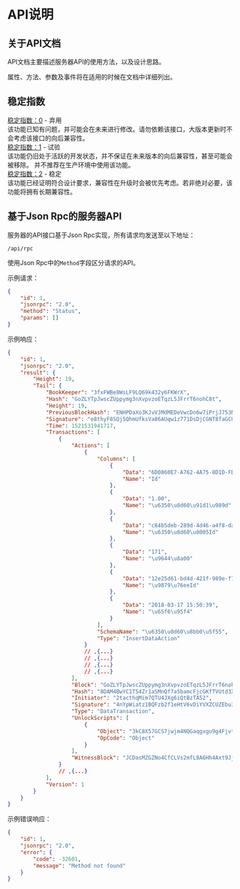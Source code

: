 # API说明

## 关于API文档

API文档主要描述服务器API的使用方法，以及设计思路。

属性、方法、参数及事件将在适用的时候在文档中详细列出。

## 稳定指数

<div class="api-stability api-stability-0">
<a href="?file=03-SDK/01-API说明#稳定指数">稳定指数：0</a> - 弃用
<br />该功能已知有问题，并可能会在未来进行修改。请勿依赖该接口，大版本更新时不会考虑该接口的向后兼容性。
</div>

<div class="api-stability api-stability-1">
<a href="?file=03-SDK/01-API说明#稳定指数">稳定指数：1</a> - 试验
<br />该功能仍旧处于活跃的开发状态，并不保证在未来版本的向后兼容性，甚至可能会被移除。
并不推荐在生产环境中使用该功能。
</div>

<div class="api-stability api-stability-2">
<a href="?file=03-SDK/01-API说明#稳定指数">稳定指数：2</a> - 稳定
<br />该功能已经证明符合设计要求，兼容性在升级时会被优先考虑。若非绝对必要，该功能将拥有长期兼容性。
</div>

## 基于Json Rpc的服务器API

服务器的API接口基于Json Rpc实现，所有请求均发送至以下地址：

```
/api/rpc
```

使用Json Rpc中的`Method`字段区分请求的API。

示例请求：

```json
{
    "id": 1,
    "jsonrpc": "2.0",
    "method": "Status",
    "params": []
}
```

示例响应：

```json
{
    "id": 1,
    "jsonrpc": "2.0",
    "result": {
        "Height": 19,
        "Tail": {
            "BookKeeper": "3fxFWBe8WsLF9LQ69k432y6FKWrX",
            "Hash": "GoZLYTpJwscZUppymg3nXvpvzoETqzL5JFrrT6nohC8t",
            "Height": 19,
            "PreviousBlockHash": "ENHPDaXo3KJvVJMdMEDeVwcDn6w7iPrjJ753NKBQ2UeJ",
            "Signature": "e8thyF8SQj5QhmUfksVa86AUqw1z771DsDjCGNT8faGCUapUfKKNUDqyGttQpD8qT4gVXZWyisKRLk9CmBcD4N1",
            "Time": 1521531941717,
            "Transactions": [
                {
                    "Actions": [
                        {
                            "Columns": [
                                {
                                    "Data": "6D0860E7-A762-4A75-8D1D-FD85D187A6EC",
                                    "Name": "Id"
                                },
                                {
                                    "Data": "1.00",
                                    "Name": "\u6350\u8d60\u91d1\u989d"
                                },
                                {
                                    "Data": "c84b5deb-289d-4d46-a4f8-da24b8c50e33",
                                    "Name": "\u6350\u8d60\u8005Id"
                                },
                                {
                                    "Data": "171",
                                    "Name": "\u9644\u8a00"
                                },
                                {
                                    "Data": "12e25d61-bd4d-421f-989e-f76ed19572a6",
                                    "Name": "\u9879\u76eeId"
                                },
                                {
                                    "Data": "2018-03-17 15:50:39",
                                    "Name": "\u65f6\u95f4"
                                }
                            ],
                            "SchemaName": "\u6350\u8d60\u8bb0\u5f55",
                            "Type": "InsertDataAction"
                        }
                        // ,{...}
                        // ,{...}
                        // ,{...}
                        // ,{...}
                    ],
                    "Block": "GoZLYTpJwscZUppymg3nXvpvzoETqzL5JFrrT6nohC8t",
                    "Hash": "8DAM4BwYC1T54Zr1aSMnQf7a5bamcFjcGKfTVUtd3XCL",
                    "Initiator": "2tacthqMim7QTU4JXg6iQtBzTA52",
                    "Signature": "4nYpWiatz1BQFzb2f1eHtV6vDiYVXZCUZEbu3DV5xyQKCzJf1XMYd2sZVXzZEZqPMB3s5T3AC5FzGQgZhSjoRnZd",
                    "Type": "DataTransaction",
                    "UnlockScripts": [
                        {
                            "Object": "3kC8X57GCS7jwjm4NQGaqgxgu9g4Fjvtv2Frgs1xmHNeHEpT6BQGdpcETSM2yhUxVZmjx6jq5N7HcumXVpMuQKz5",
                            "OpCode": "Object"
                        }
                    ],
                    "WitnessBlock": "JCDasMZGZNo4CfCLVs2mfL8A6Hh4Axt9Jj6pRWmQw6iy"
                }
                // ,{...}
            ],
            "Version": 1
        }
    }
}
```

示例错误响应：

```json
{
    "id": 1,
    "jsonrpc": "2.0",
    "error": { 
        "code": -32601,
        "message": "Method not found"
    }
}
```

